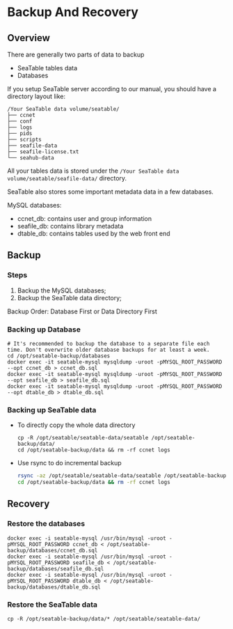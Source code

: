 # Backup And Recovery

## Overview

There are generally two parts of data to backup

* SeaTable tables data
* Databases

If you setup SeaTable server according to our manual, you should have a directory layout like:

```
/Your SeaTable data volume/seatable/
├── ccnet
├── conf
├── logs
├── pids
├── scripts
├── seafile-data
├── seafile-license.txt
└── seahub-data

```

All your tables data is stored under the `/Your SeaTable data volume/seatable/seafile-data/` directory.

SeaTable also stores some important metadata data in a few databases. 

MySQL databases:

* ccnet_db: contains user and group information
* seafile_db: contains library metadata
* dtable_db: contains tables used by the web front end

## Backup

### Steps

1. Backup the MySQL databases;
2. Backup the SeaTable data directory;

Backup Order: Database First or Data Directory First

### Backing up Database

```
# It's recommended to backup the database to a separate file each time. Don't overwrite older database backups for at least a week.
cd /opt/seatable-backup/databases
docker exec -it seatable-mysql mysqldump -uroot -pMYSQL_ROOT_PASSWORD --opt ccnet_db > ccnet_db.sql
docker exec -it seatable-mysql mysqldump -uroot -pMYSQL_ROOT_PASSWORD --opt seafile_db > seafile_db.sql
docker exec -it seatable-mysql mysqldump -uroot -pMYSQL_ROOT_PASSWORD --opt dtable_db > dtable_db.sql

```

### Backing up SeaTable data

* To directly copy the whole data directory

  ```
  cp -R /opt/seatable/seatable-data/seatable /opt/seatable-backup/data/
  cd /opt/seatable-backup/data && rm -rf ccnet logs

  ```

* Use rsync to do incremental backup

  ```bash
  rsync -az /opt/seatable/seatable-data/seatable /opt/seatable-backup/data/
  cd /opt/seatable-backup/data && rm -rf ccnet logs

  ```

## Recovery

### Restore the databases

```
docker exec -i seatable-mysql /usr/bin/mysql -uroot -pMYSQL_ROOT_PASSWORD ccnet_db < /opt/seatable-backup/databases/ccnet_db.sql
docker exec -i seatable-mysql /usr/bin/mysql -uroot -pMYSQL_ROOT_PASSWORD seafile_db < /opt/seatable-backup/databases/seafile_db.sql
docker exec -i seatable-mysql /usr/bin/mysql -uroot -pMYSQL_ROOT_PASSWORD dtable_db < /opt/seatable-backup/databases/dtable_db.sql

```

### Restore the SeaTable data

```
cp -R /opt/seatable-backup/data/* /opt/seatable/seatable-data/

```


